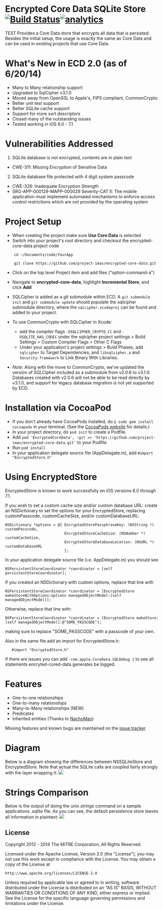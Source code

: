 # Encrypted Core Data SQLite Store [![Build Status](https://travis-ci.org/project-imas/encrypted-core-data.svg?branch=master)](https://travis-ci.org/project-imas/encrypted-core-data)[![analytics](http://www.google-analytics.com/collect?v=1&t=pageview&_s=1&dl=https%3A%2F%2Fgithub.com%2Fproject-imas%2Fencrypted-core-data&_u=MAC~&cid=1757014354.1393964045&tid=UA-38868530-1)]()

TEST
Provides a Core Data store that encrypts all data that is persisted.  Besides the initial setup, the usage is exactly the same as Core Data and can be used in existing projects that use Core Data.

# What's New in ECD 2.0 (as of 6/20/14)
- Many to Many relationship support 
- Upgraded to SqlCipher v3.1.0 
- Moved away from OpenSSL to Apple's, FIPS compliant, CommonCrypto
- Better unit test support
- Better SQLite cache support
- Support for more sort descriptors
- Closed many of the outstanding issues
- Tested working in iOS 6.0 - 7.1

# Vulnerabilities Addressed

1. SQLite database is not encrypted, contents are in plain text
  - CWE-311: Missing Encryption of Sensitive Data
2. SQLite database file protected with 4 digit system passcode
  - CWE-326: Inadequate Encryption Strength
  - SRG-APP-000129-MAPP-000029  Severity-CAT II: The mobile application must implement automated mechanisms to enforce access control restrictions which are not provided by the operating system

# Project Setup
  * When creating the project make sure **Use Core Data** is selected
  * Switch into your project's root directory and checkout the encrypted-core-data project code
```
    cd ~/Documents/code/YourApp

    git clone https://github.com/project-imas/encrypted-core-data.git
```
  * Click on the top level Project item and add files ("option-command-a")
  * Navigate to **encrypted-core-data**, highlight **Incremental Store**, and click **Add**

  * SQLCipher is added as a git submodule within ECD. A `git submodule init` and `git submodule update` should populate the sqlcipher submodule directory, where the `sqlcipher.xcodeproj` can be found and added to your project.
  * To use CommonCrypto with SQLCipher in Xcode:
    - add the compiler flags `-DSQLCIPHER_CRYPTO_CC` and `-DSQLITE_HAS_CODEC` under the sqlcipher project settings > Build Settings > Custom Compiler Flags > Other C Flags
    - Under your application's project settings > Build Phases, add `sqlcipher` to Target Dependencies, and `libsqlcipher.a` and `Security.framework` to Link Binary With Libraries.
    
* _Note:_ Along with the move to CommonCrypto, we've updated the version of SQLCipher included as a submodule from v2.0.6 to v3.1.0. Databases created with v2.0.6 will not be able to be read directly by v3.1.0, and support for legacy database migration is not yet supported by ECD.

# Installation via CocoaPod
* If you don't already have CocoaPods installed, do `$ sudo gem install cocoapods` in your terminal. (See the [CocoaPods website](http://guides.cocoapods.org/using/getting-started.html#getting-started) for details.)
* In your project directory, do `pod init` to create a Podfile.
* Add `pod 'EncryptedCoreData', :git => 'https://github.com/project-imas/encrypted-core-data.git'` to your Podfile
* Run `pod install`
* In your application delegate source file (AppDelegate.m), add `#import "EncryptedStore.h"`

# Using EncryptedStore

EncryptedStore is known to work successfully on iOS versions 6.0 through 7.1.

If you wish to set a custom cache size and/or custom database URL:
create an NSDictionary to set the options for your EncryptedStore, replacing customPasscode, customCacheSize, and/or customDatabaseURL:
```objc
NSDictionary *options = @{ EncryptedStorePassphraseKey: (NSString *) customPasscode,
                           EncryptedStoreCacheSize: (NSNumber *) customCacheSize,
                           EncryptedStoreDatabaseLocation: (NSURL *) customDatabaseURL
                           };
```

In your application delegate source file (i.e. AppDelegate.m) you should see
```objc
NSPersistentStoreCoordinator *coordinator = [self persistentStoreCoordinator];
```
If you created an NSDictionary with custom options, replace that line with
```objc
NSPersistentStoreCoordinator *coordinator = [EncryptedStore makeStoreWithOptions:options managedObjectModel:[self managedObjectModel]];
```

Otherwise, replace that line with:
```objc
NSPersistentStoreCoordinator *coordinator = [EncryptedStore makeStore:[self managedObjectModel]:@"SOME_PASSCODE"];
```
making sure to replace "SOME_PASSCODE" with a passcode of your own.

Also in the same file add an import for EncryptedStore.h:
```objc
   #import "EncryptedStore.h"
```

If there are issues you can add `-com.apple.CoreData.SQLDebug 1` to see all statements encryted-cored-data generates be logged.

# Features

- One-to-one relationships
- One-to-many relationships
- Many-to-Many relationships (NEW)
- Predicates
- Inherited entities (Thanks to [NachoMan](https://github.com/NachoMan/))

Missing features and known bugs are maintained on the [issue tracker](https://github.com/project-imas/encrypted-core-data/issues?state=open)

# Diagram

Below is a diagram showing the differences between NSSQLiteStore and EncryptedStore.  Note that actual the SQLite calls are coupled fairly strongly with the layer wrapping it:
<img src="diagram.jpg" />


# Strings Comparison

Below is the output of doing the unix *strings* command on a sample applications .sqlite file.  As you can see, the default persistence store leaves all information in plaintext:
<img src="stringOutput.jpg" />


## License

Copyright 2012 - 2014 The MITRE Corporation, All Rights Reserved.

Licensed under the Apache License, Version 2.0 (the "License");
you may not use this work except in compliance with the License.
You may obtain a copy of the License at

    http://www.apache.org/licenses/LICENSE-2.0

Unless required by applicable law or agreed to in writing, software
distributed under the License is distributed on an "AS IS" BASIS,
WITHOUT WARRANTIES OR CONDITIONS OF ANY KIND, either express or implied.
See the License for the specific language governing permissions and
limitations under the License.

